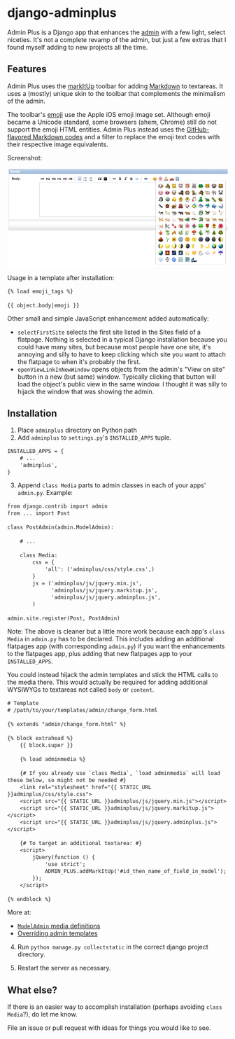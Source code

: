 # django-adminplus

Admin Plus is a Django app that enhances the [admin](https://docs.djangoproject.com/en/1.5/intro/tutorial02/) with a few light, select niceties. It's not a complete revamp of the admin, but just a few extras that I found myself adding to new projects all the time.


## Features

Admin Plus uses the [markItUp](http://markitup.jaysalvat.com/home/) toolbar for adding [Markdown](http://daringfireball.net/projects/markdown/) to textareas. It uses a (mostly) unique skin to the toolbar that complements the minimalism of the admin.

The toolbar's [emoji](http://en.wikipedia.org/wiki/Emoji) use the Apple iOS emoji image set. Although emoji became a Unicode standard, some browsers (ahem, Chrome) still do not support the emoji HTML entities. Admin Plus instead uses the [GitHub-flavored Markdown codes](http://www.emoji-cheat-sheet.com/) and a filter to replace the emoji text codes with their respective image equivalents.

Screenshot:

![Admin Plus toolbar screenshot](docs/adminplus-toolbar.png)

Usage in a template after installation:

```
{% load emoji_tags %}

{{ object.body|emoji }}
```

Other small and simple JavaScript enhancement added automatically:

- `selectFirstSite` selects the first site listed in the Sites field of a flatpage. Nothing is selected in a typical Django installation because you could have many sites, but because most people have one site, it's annoying and silly to have to keep clicking which site you want to attach the flatpage to when it's probably the first.
- `openViewLinkInNewWindow` opens objects from the admin's "View on site" button in a new (but same) window. Typically clicking that button will load the object's public view in the same window. I thought it was silly to hijack the window that was showing the admin.


## Installation

1. Place `adminplus` directory on Python path
2. Add `adminplus` to `settings.py`'s `INSTALLED_APPS` tuple.

```
INSTALLED_APPS = {
    # ...
    'adminplus',
}
```

3. Append `class Media` parts to admin classes in each of your apps' `admin.py`. Example:

```
from django.contrib import admin
from ... import Post

class PostAdmin(admin.ModelAdmin):

    # ...

    class Media:
        css = {
            'all': ('adminplus/css/style.css',)
        }
        js = ('adminplus/js/jquery.min.js', 
              'adminplus/js/jquery.markitup.js', 
              'adminplus/js/jquery.adminplus.js',
        )

admin.site.register(Post, PostAdmin)
```

Note: The above is cleaner but a little more work because each app's `class Media` in `admin.py` has to be declared. This includes adding an additional flatpages app (with corresponding `admin.py`) if you want the enhancements to the flatpages app, plus adding that new flatpages app to your `INSTALLED_APPS`.

You could instead hijack the admin templates and stick the HTML calls to the media there. This would actually be required for adding additional WYSIWYGs to textareas not called `body` or `content`.

```
# Template
# /path/to/your/templates/admin/change_form.html

{% extends "admin/change_form.html" %}

{% block extrahead %}
    {{ block.super }}
    
    {% load adminmedia %}
    
    {# If you already use `class Media`, `load adminmedia` will load these below, so might not be needed #}
    <link rel="stylesheet" href="{{ STATIC_URL }}adminplus/css/style.css">
    <script src="{{ STATIC_URL }}adminplus/js/jquery.min.js"></script>
    <script src="{{ STATIC_URL }}adminplus/js/jquery.markitup.js"></script>
    <script src="{{ STATIC_URL }}adminplus/js/jquery.adminplus.js"></script>
    
    {# To target an additional textarea: #}
    <script>
        jQuery(function () {
            'use strict';
            ADMIN_PLUS.addMarkItUp('#id_then_name_of_field_in_model');
        });
    </script>
    
{% endblock %}
```

More at:

- [`ModelAdmin` media definitions](https://docs.djangoproject.com/en/dev/ref/contrib/admin/#modeladmin-media-definitions)
- [Overriding admin templates](https://docs.djangoproject.com/en/dev/ref/contrib/admin/#overriding-admin-templates)

4. Run `python manage.py collectstatic` in the correct django project directory.

5. Restart the server as necessary.


## What else?

If there is an easier way to accomplish installation (perhaps avoiding `class Media`?), do let me know.

File an issue or pull request with ideas for things you would like to see.